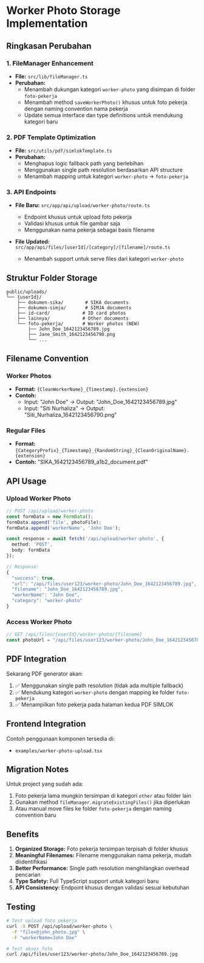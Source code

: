 # Worker Photo Storage Implementation

## Ringkasan Perubahan

### 1. FileManager Enhancement
- **File:** `src/lib/fileManager.ts`
- **Perubahan:**
  - Menambah dukungan kategori `worker-photo` yang disimpan di folder `foto-pekerja`
  - Menambah method `saveWorkerPhoto()` khusus untuk foto pekerja dengan naming convention nama pekerja
  - Update semua interface dan type definitions untuk mendukung kategori baru

### 2. PDF Template Optimization
- **File:** `src/utils/pdf/simlokTemplate.ts`
- **Perubahan:**
  - Menghapus logic fallback path yang berlebihan
  - Menggunakan single path resolution berdasarkan API structure
  - Menambah mapping untuk kategori `worker-photo` → `foto-pekerja`

### 3. API Endpoints
- **File Baru:** `src/app/api/upload/worker-photo/route.ts`
  - Endpoint khusus untuk upload foto pekerja
  - Validasi khusus untuk file gambar saja
  - Menggunakan nama pekerja sebagai basis filename

- **File Updated:** `src/app/api/files/[userId]/[category]/[filename]/route.ts`
  - Menambah support untuk serve files dari kategori `worker-photo`

## Struktur Folder Storage

```
public/uploads/
└── {userId}/
    ├── dokumen-sika/        # SIKA documents
    ├── dokumen-simja/       # SIMJA documents  
    ├── id-card/            # ID card photos
    ├── lainnya/            # Other documents
    └── foto-pekerja/       # Worker photos (NEW)
        ├── John_Doe_1642123456789.jpg
        ├── Jane_Smith_1642123456790.png
        └── ...
```

## Filename Convention

### Worker Photos
- **Format:** `{CleanWorkerName}_{Timestamp}.{extension}`
- **Contoh:** 
  - Input: "John Doe" → Output: "John_Doe_1642123456789.jpg"
  - Input: "Siti Nurhaliza" → Output: "Siti_Nurhaliza_1642123456790.png"

### Regular Files
- **Format:** `{CategoryPrefix}_{Timestamp}_{RandomString}_{CleanOriginalName}.{extension}`
- **Contoh:** "SIKA_1642123456789_a1b2_document.pdf"

## API Usage

### Upload Worker Photo
```typescript
// POST /api/upload/worker-photo
const formData = new FormData();
formData.append('file', photoFile);
formData.append('workerName', 'John Doe');

const response = await fetch('/api/upload/worker-photo', {
  method: 'POST',
  body: formData
});

// Response:
{
  "success": true,
  "url": "/api/files/user123/worker-photo/John_Doe_1642123456789.jpg",
  "filename": "John_Doe_1642123456789.jpg",
  "workerName": "John Doe",
  "category": "worker-photo"
}
```

### Access Worker Photo
```typescript
// GET /api/files/{userId}/worker-photo/{filename}
const photoUrl = "/api/files/user123/worker-photo/John_Doe_1642123456789.jpg";
```

## PDF Integration

Sekarang PDF generator akan:
1. ✅ Menggunakan single path resolution (tidak ada multiple fallback)
2. ✅ Mendukung kategori `worker-photo` dengan mapping ke folder `foto-pekerja`
3. ✅ Menampilkan foto pekerja pada halaman kedua PDF SIMLOK

## Frontend Integration

Contoh penggunaan komponen tersedia di:
- `examples/worker-photo-upload.tsx`

## Migration Notes

Untuk project yang sudah ada:
1. Foto pekerja lama mungkin tersimpan di kategori `other` atau folder lain
2. Gunakan method `fileManager.migrateExistingFiles()` jika diperlukan
3. Atau manual move files ke folder `foto-pekerja` dengan naming convention baru

## Benefits

1. **Organized Storage:** Foto pekerja tersimpan terpisah di folder khusus
2. **Meaningful Filenames:** Filename menggunakan nama pekerja, mudah diidentifikasi
3. **Better Performance:** Single path resolution menghilangkan overhead pencarian
4. **Type Safety:** Full TypeScript support untuk kategori baru
5. **API Consistency:** Endpoint khusus dengan validasi sesuai kebutuhan

## Testing

```bash
# Test upload foto pekerja
curl -X POST /api/upload/worker-photo \
  -F "file=@john_photo.jpg" \
  -F "workerName=John Doe"

# Test akses foto
curl /api/files/user123/worker-photo/John_Doe_1642123456789.jpg
```
